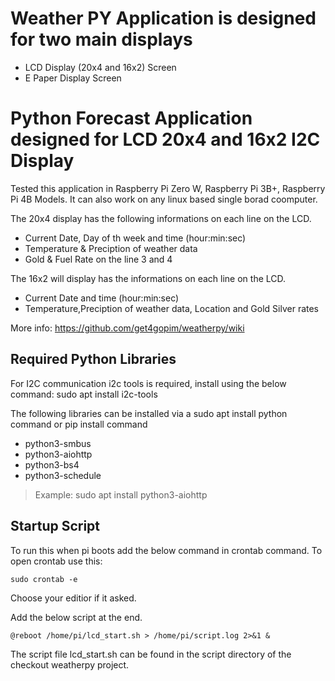 # Weather PY Application is designed for two main displays
- LCD Display (20x4 and 16x2) Screen
- E Paper Display Screen

# Python Forecast Application designed for LCD 20x4 and 16x2 I2C Display

Tested this application in Raspberry Pi Zero W, Raspberry Pi 3B+, Raspberry Pi 4B Models.
It can also work on any linux based single borad coomputer.

The 20x4 display has the following informations on each line on the LCD.
- Current Date, Day of th week and time (hour:min:sec)
- Temperature & Preciption of weather data
- Gold & Fuel Rate on the line 3 and 4

The 16x2 will display has the informations on each line on the LCD.
- Current Date and time (hour:min:sec)
- Temperature,Preciption of weather data, Location and Gold Silver rates

More info: https://github.com/get4gopim/weatherpy/wiki

## Required Python Libraries
For I2C communication i2c tools is required, install using the below command:
sudo apt install i2c-tools

The following libraries can be installed via a sudo apt install python command or pip install command
- python3-smbus
- python3-aiohttp
- python3-bs4
- python3-schedule

> Example: sudo apt install python3-aiohttp

## Startup Script

To run this when pi boots add the below command in crontab command. To open crontab use this:

```
sudo crontab -e
```

Choose your editior if it asked.

Add the below script at the end.

```
@reboot /home/pi/lcd_start.sh > /home/pi/script.log 2>&1 &
```

The script file lcd_start.sh can be found in the script directory of the checkout weatherpy project.
